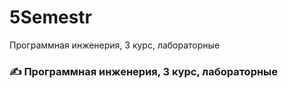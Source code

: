 # 5Semestr
Программная инженерия, 3 курс, лабораторные 
### :writing_hand: Программная инженерия, 3 курс, лабораторные
